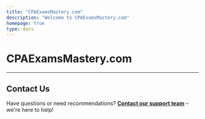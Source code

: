 ```yaml
---
title: "CPAExamsMastery.com"
description: "Welcome to CPAExamsMastery.com"
homepage: true
type: docs
---
```


# CPAExamsMastery.com


---

## Contact Us

Have questions or need recommendations? **[Contact our support team](mailto:info@tokenizer.ca?subject=CPAExamsMastery.com)** – we're here to help!
